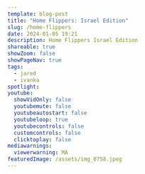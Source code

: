 ```yaml
---
template: blog-post
title: "Home Flippers: Israel Edition"
slug: /home-flippers
date: 2024-01-05 19:21
description: Home Flippers Israel Edition
shareable: true
showZoom: false
showPageNav: true
tags:
  - jared
  - ivanka
spotlight:
youtube:
  showVidOnly: false
  youtubemute: false
  youtubeautostart: false
  youtubeloop: true
  youtubecontrols: false
  customcontrols: false
  clicktoplay: false
mediawarnings:
  viewerwarning: MA
featuredImage: /assets/img_0758.jpeg
---
```


